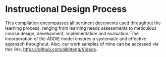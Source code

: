 # Instructional Design Process
This compilation encompasses all pertinent documents used throughout the learning process, ranging from learning needs assessments to meticulous course design, development, implementation and evaluation. The incorporation of the ADDIE model ensures a systematic and effective approach throughout.
Also, our work samples of mine can be accessed via this link, https://github.com/alkhteng/Videos.
